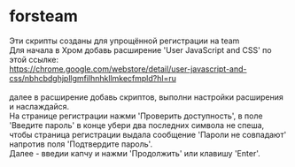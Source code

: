 # forsteam
Эти скрипты созданы для упрощённой регистрации на team<br>
Для начала в Хром добавь расширение 'User JavaScript and CSS' по этой ссылке:<br>
https://chrome.google.com/webstore/detail/user-javascript-and-css/nbhcbdghjpllgmfilhnhkllmkecfmpld?hl=ru<br><br>
далее в расширение добавь скриптов, выполни настройки расширения и наслаждайся.<br>
На странице регистрации нажми 'Проверить доступность', в поле 'Введите пароль' в конце убери два последних символа не спеша,<br>
чтобы страница регистрации выдала сообщение 'Пароли не совпадают' напротив поля 'Подтвердите пароль'.<br>
Далее - введии капчу и нажми 'Продолжить' или клавишу 'Enter'.<br><br>
